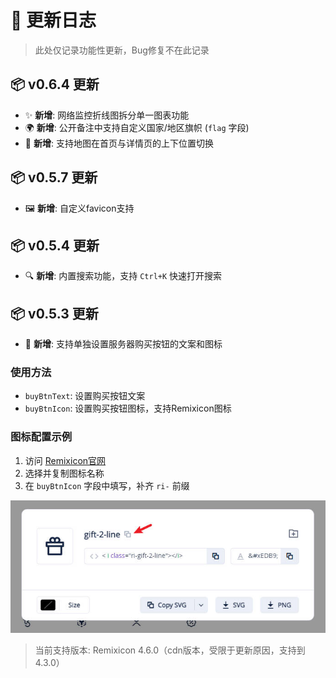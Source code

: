 # 📝 更新日志

> 此处仅记录功能性更新，Bug修复不在此记录

## 📦 v0.6.4 更新
- ✨ **新增**: 网络监控折线图拆分单一图表功能
- 🌍 **新增**: 公开备注中支持自定义国家/地区旗帜 (`flag` 字段)
- 🔄 **新增**: 支持地图在首页与详情页的上下位置切换

## 📦 v0.5.7 更新
- 🖼️ **新增**: 自定义favicon支持

## 📦 v0.5.4 更新
- 🔍 **新增**: 内置搜索功能，支持 `Ctrl+K` 快速打开搜索

## 📦 v0.5.3 更新
- 🛒 **新增**: 支持单独设置服务器购买按钮的文案和图标

### 使用方法
- `buyBtnText`: 设置购买按钮文案
- `buyBtnIcon`: 设置购买按钮图标，支持Remixicon图标

### 图标配置示例
1. 访问 [Remixicon官网](https://www.remixicon.com/)
2. 选择并复制图标名称
3. 在 `buyBtnIcon` 字段中填写，补齐 `ri-` 前缀

![remixicon使用方法](../.github/images/remixicon-select.jpg)

> 当前支持版本: Remixicon 4.6.0（cdn版本，受限于更新原因，支持到4.3.0）
